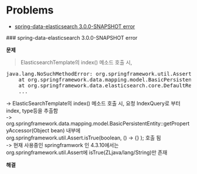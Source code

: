 # Problems

- <a href="#prob1">spring-data-elasticsearch 3.0.0-SNAPSHOT error</a>



<div id="prob1"></div>
### spring-data-elasticsearch 3.0.0-SNAPSHOT error

**문제**  

> ElasticsearchTemplate의 index() 메소드 호출 시,

  
<pre>
java.lang.NoSuchMethodError: org.springframework.util.Assert.isTrue(ZLjava/util/function/Supplier;)V
	at org.springframework.data.mapping.model.BasicPersistentEntity.getPropertyAccessor(BasicPersistentEntity.java:427)
	at org.springframework.data.elasticsearch.core.DefaultResultMapper.setPersistentEntityId(DefaultResultMapper.java:182)
	...
</pre>


-> ElasticSearchTemplate의 index() 메소드 호출 시, 요청 IndexQuery로 부터 index, type등을 추출함  
-> org.springframework.data.mapping.model.BasicPersistentEntity::getPropertyAccessor(Object bean) 내부에  
   org.springframework.util.Assert.isTrue(boolean, () -> {} ); 호출 됨  
-> 현재 사용중인 springframwork 인 4.3.10에서는 org.springframework.util.Assert에 isTrue(ZLjava/lang/String)만 존재



**해결**  







      


















